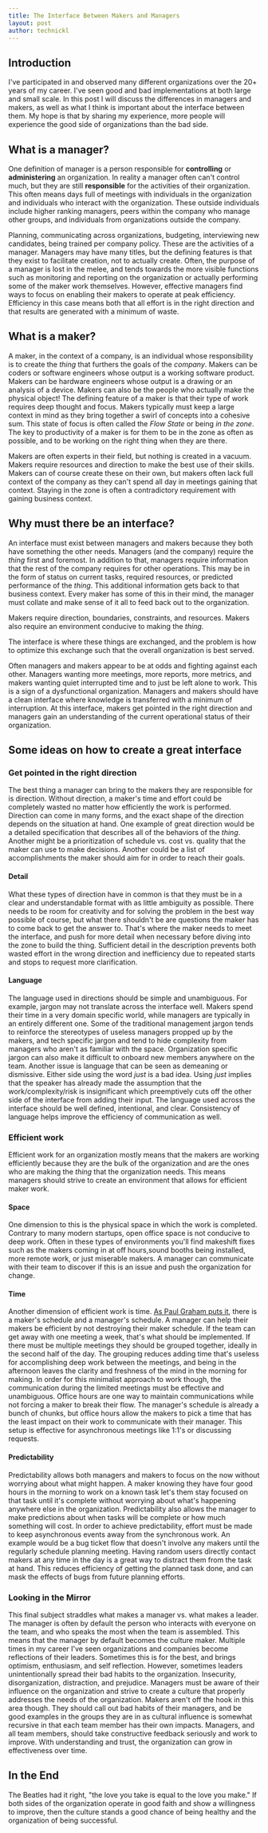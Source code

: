 ```yaml
---
title: The Interface Between Makers and Managers
layout: post
author: technickl
---
```

## Introduction
I've participated in and observed many different organizations over the 20+ years of my career.  I've seen good and bad implementations at both large and small scale.  In this post I will discuss the differences in managers and makers, as well as what I think is important about the interface between them. My hope is that by sharing my experience, more people will experience the good side of organizations than the bad side. 

## What is a manager?
One definition of manager is a person responsible for **controlling** or **administering** an organization.  In reality a manager often can't control much, but they are still **responsible** for the activities of their organization. This often means days full of meetings with individuals in the organization and individuals who interact with the organization.  These outside individuals include higher ranking managers, peers within the company who manage other groups, and individuals from organizations outside the company. 

Planning, communicating across organizations, budgeting, interviewing new candidates, being trained per company policy.  These are the activities of a manager.  Managers may have many titles, but the defining features is that they exist to facilitate creation, not to actually create. Often, the purpose of a manager is lost in the melee, and tends towards the more visible functions such as monitoring and reporting on the organization or actually performing some of the maker work themselves. However, effective managers find ways to focus on enabling their makers to operate at peak efficiency. Efficiency in this case means both that all effort is in the right direction and that results are generated with a minimum of waste.  

## What is a maker?
A maker, in the context of a company, is an individual whose responsibility is to create the *thing* that furthers the goals of the *company*.  Makers can be coders or software engineers whose output is a working software product.  Makers can be hardware engineers whose output is a drawing or an analysis of a device. Makers can also be the people who actually make the physical object! The defining feature of a maker is that their type of work requires deep thought and focus. Makers typically must keep a large context in mind as they bring together a swirl of concepts into a cohesive sum.  This state of focus is often called the *Flow State* or being *in the zone*.  The key to productivity of a maker is for them to be in the zone as often as possible, and to be working on the right thing when they are there.

Makers are often experts in their field, but nothing is created in a vacuum.  Makers require resources and direction to make the best use of their skills.  Makers can of course create these on their own, but makers often lack full context of the company as they can't spend all day in meetings gaining that context. Staying in the zone is often a contradictory requirement with gaining business context.

## Why must there be an interface?
An interface must exist between managers and makers because they both have something the other needs.  Managers (and the company) require the *thing* first and foremost. In addition to that, managers require information that the rest of the company requires for other operations.  This may be in the form of status on current tasks, required resources, or predicted performance of the *thing*.  This additional information gets back to that business context.  Every maker has some of this in their mind, the manager must collate and make sense of it all to feed back out to the organization. 

Makers require direction, boundaries, constraints, and resources.  Makers also require an environment conducive to making the *thing*. 

The interface is where these things are exchanged, and the problem is how to optimize this exchange such that the overall organization is best served. 

Often managers and makers appear to be at odds and fighting against each other.  Managers wanting more meetings, more reports, more metrics, and makers wanting quiet interrupted time and to just be left alone to work. This is a sign of a dysfunctional organization.  Managers and makers should have a clean interface where knowledge is transferred with a minimum of interruption. At this interface, makers get pointed in the right direction and managers gain an understanding of the current operational status of their organization. 

## Some ideas on how to create a great interface
### Get pointed in the right direction
The best thing a manager can bring to the makers they are responsible for is direction. Without direction, a maker's time and effort could be completely wasted no matter how efficiently the work is performed. Direction can come in many forms, and the exact shape of the direction depends on the situation at hand.  One example of great direction would be a detailed specification that describes all of the behaviors of the *thing*. Another might be a prioritization of schedule vs. cost vs. quality that the maker can use to make decisions.  Another could be a list of accomplishments the maker should aim for in order to reach their goals.
#### Detail
What these types of direction have in common is that they must be in a clear and understandable format with as little ambiguity as possible. There needs to be room for creativity and for solving the problem in the best way possible of course, but what there shouldn't be are questions the maker has to come back to get the answer to. That's where the maker needs to meet the interface, and push for more detail when necessary before diving into the zone to build the thing. Sufficient detail in the description prevents both wasted effort in the wrong direction and inefficiency due to repeated starts and stops to request more clarification.
#### Language
The language used in directions should be simple and unambiguous.  For example, jargon may not translate across the interface well.  Makers spend their time in a very domain specific world, while managers are typically in an entirely different one.  Some of the traditional management jargon tends to reinforce the stereotypes of useless managers propped up by the makers, and tech specific jargon and tend to hide complexity from managers who aren't as familiar with the space. Organization specific jargon can also make it difficult to onboard new members anywhere on the team.
Another issue is language that can be seen as demeaning or dismissive.  Either side using the word *just* is a bad idea.  Using *just* implies that the speaker has already made the assumption that the work/complexity/risk is insignificant which preemptively cuts off the other side of the interface from adding their input. The language used across the interface should be well defined, intentional, and clear.  Consistency of language helps improve the efficiency of communication as well. 

### Efficient work
Efficient work for an organization mostly means that the makers are working efficiently because they are the bulk of the organization and are the ones who are making the *thing* that the organization needs.  This means managers should strive to create an environment that allows for efficient maker work.
#### Space
One dimension to this is the physical space in which the work is completed.  Contrary to many modern startups, open office space is not conducive to deep work.  Often in these types of environments you'll find makeshift fixes such as the makers coming in at off hours,sound booths being installed, more remote work, or just miserable makers. A manager can communicate with their team to discover if this is an issue and push the organization for change.  
#### Time
Another dimension of efficient work is time.  [As Paul Graham puts it](http://paulgraham.com/makersschedule.html), there is a maker's schedule and a manager's schedule. A manager can help their makers be efficient by not destroying their maker schedule.  If the team can get away with one meeting a week, that's what should be implemented.  If there must be multiple meetings they should be grouped together, ideally in the second half of the day.  The grouping reduces adding time that's useless for accomplishing deep work between the meetings, and being in the afternoon leaves the clarity and freshness of the mind in the morning for making.  In order for this minimalist approach to work though, the communication during the limited meetings must be effective and unambiguous.
Office hours are one way to maintain communications while not forcing a maker to break their flow.  The manager's schedule is already a bunch of chunks, but office hours allow the makers to pick a time that has the least impact on their work to communicate with their manager.  This setup is effective for asynchronous meetings like 1:1's or discussing requests. 
#### Predictability
Predictability allows both managers and makers to focus on the now without worrying about what might happen. A maker knowing they have four good hours in the morning to work on a known task let's them stay focused on that task until it's complete without worrying about what's happening anywhere else in the organization. Predictability also allows the manager to make predictions about when tasks will be complete or how much something will cost.  In order to achieve predictability, effort must be made to keep asynchronous events away from the synchronous work.  An example would be a bug ticket flow that doesn't involve any makers until the regularly schedule planning meeting.  Having random users directly contact makers at any time in the day is a great way to distract them from the task at hand.  This reduces efficiency of getting the planned task done, and can mask the effects of bugs from future planning efforts.


### Looking in the Mirror
This final subject straddles what makes a manager vs. what makes a leader.  The manager is often by default the person who interacts with everyone on the team, and who speaks the most when the team is assembled.  This means that the manager by default becomes the culture maker.  Multiple times in my career I've seen organizations and companies become reflections of their leaders.  Sometimes this is for the best, and brings optimism, enthusiasm, and self reflection.  However, sometimes leaders unintentionally spread their bad habits to the organization.  Insecurity, disorganization, distraction, and prejudice. Managers must be aware of their influence on the organization and strive to create a culture that properly addresses the needs of the organization.
Makers aren't off the hook in this area though.  They should call out bad habits of their managers, and be good examples in the groups they are in as cultural influence is somewhat recursive in that each team member has their own impacts.  Managers, and all team members, should take constructive feedback seriously and work to improve.  With understanding and trust, the organization can grow in effectiveness over time.

## In the End
The Beatles had it right, "the love you take is equal to the love you make." If both sides of the organization operate in good faith and show a willingness to improve, then the culture stands a good chance of being healthy and the organization of being successful. 